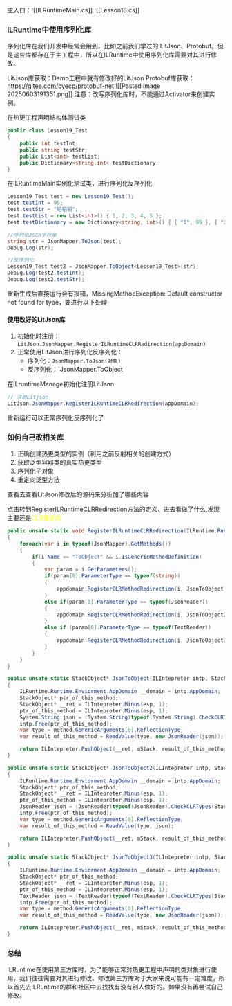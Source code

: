 主入口：![[ILRuntimeMain.cs]]
![[Lesson18.cs]]

### ILRuntime中使用序列化库
序列化库在我们开发中经常会用到，比如之前我们学过的 LitJson、Protobuf。但是这些库都存在于主工程中，所以在ILRuntime中使用序列化库需要对其进行修改。

LitJson库获取：Demo工程中就有修改好的LitJson
Protobuf库获取：https://gitee.com/cyecp/protobuf-net
![[Pasted image 20250603191351.png]]
注意：改写序列化库时，不能通过Activator来创建实例。

在热更工程声明结构体测试类
```cs
public class Lesson19_Test
{
    public int testInt;
    public string testStr;
    public List<int> testList;
    public Dictionary<string,int> testDictionary;
}
```

在ILRuntimeMain实例化测试类，进行序列化反序列化
```cs
Lesson19_Test test = new Lesson19_Test();
test.testInt = 99;
test.testStr = "韬韬韬";
test.testList = new List<int>() { 1, 2, 3, 4, 5 };
test.testDictionary = new Dictionary<string, int>() { { "1", 99 }, { "2", 88 }, { "3", 77 } };

//序列化Json字符串
string str = JsonMapper.ToJson(test);
Debug.Log(str);

//反序列化
Lesson19_Test test2 = JsonMapper.ToObject<Lesson19_Test>(str);
Debug.Log(test2.testInt);
Debug.Log(test2.testStr);
```

重新生成后直接运行会有报错，MissingMethodException: Default constructor not found for type，要进行以下处理

#### 使用改好的LitJson库
1. 初始化时注册：`LitJson.JsonMapper.RegisterILRuntimeCLRRedirection(appDomain)`
2. 正常使用LitJson进行序列化反序列化：
    - 序列化：`JsonMapper.ToJson(对象)`
    - 反序列化：`JsonMapper.ToObject

在ILruntimeManage初始化注册LitJson
```cs
// 注册Litjson
LitJson.JsonMapper.RegisterILRuntimeCLRRedirection(appDomain);
```

重新运行可以正常序列化反序列化了

### 如何自己改相关库
1. 正确创建热更类型的实例（利用之前反射相关的创建方式）
2. 获取泛型容器类的真实热更类型
3. 序列化子对象
4. 重定向泛型方法

查看去查看LitJson修改后的源码来分析加了哪些内容

点击转到RegisterILRuntimeCLRRedirection方法的定义，进去看做了什么,发现主要还是<font color="#ffff00">CLR重定向</font>
```cs
public unsafe static void RegisterILRuntimeCLRRedirection(ILRuntime.Runtime.Enviorment.AppDomain appdomain)
{
    foreach(var i in typeof(JsonMapper).GetMethods())
    {
        if(i.Name == "ToObject" && i.IsGenericMethodDefinition)
        {
            var param = i.GetParameters();
            if(param[0].ParameterType == typeof(string))
            {
                appdomain.RegisterCLRMethodRedirection(i, JsonToObject);
            }
            else if(param[0].ParameterType == typeof(JsonReader))
            {
                appdomain.RegisterCLRMethodRedirection(i, JsonToObject2);
            }
            else if (param[0].ParameterType == typeof(TextReader))
            {
                appdomain.RegisterCLRMethodRedirection(i, JsonToObject3);
            }
        }
    }
}
```

```cs
public unsafe static StackObject* JsonToObject(ILIntepreter intp, StackObject* esp, IList<object> mStack, CLRMethod method, bool isNewObj)
{
    ILRuntime.Runtime.Enviorment.AppDomain __domain = intp.AppDomain;
    StackObject* ptr_of_this_method;
    StackObject* __ret = ILIntepreter.Minus(esp, 1);
    ptr_of_this_method = ILIntepreter.Minus(esp, 1);
    System.String json = (System.String)typeof(System.String).CheckCLRTypes(StackObject.ToObject(ptr_of_this_method, __domain, mStack));
    intp.Free(ptr_of_this_method);
    var type = method.GenericArguments[0].ReflectionType;
    var result_of_this_method = ReadValue(type, new JsonReader(json));

    return ILIntepreter.PushObject(__ret, mStack, result_of_this_method);
}

public unsafe static StackObject* JsonToObject2(ILIntepreter intp, StackObject* esp, IList<object> mStack, CLRMethod method, bool isNewObj)
{
    ILRuntime.Runtime.Enviorment.AppDomain __domain = intp.AppDomain;
    StackObject* ptr_of_this_method;
    StackObject* __ret = ILIntepreter.Minus(esp, 1);
    ptr_of_this_method = ILIntepreter.Minus(esp, 1);
    JsonReader json = (JsonReader)typeof(JsonReader).CheckCLRTypes(StackObject.ToObject(ptr_of_this_method, __domain, mStack));
    intp.Free(ptr_of_this_method);
    var type = method.GenericArguments[0].ReflectionType;
    var result_of_this_method = ReadValue(type, json);

    return ILIntepreter.PushObject(__ret, mStack, result_of_this_method);
}

public unsafe static StackObject* JsonToObject3(ILIntepreter intp, StackObject* esp, IList<object> mStack, CLRMethod method, bool isNewObj)
{
    ILRuntime.Runtime.Enviorment.AppDomain __domain = intp.AppDomain;
    StackObject* ptr_of_this_method;
    StackObject* __ret = ILIntepreter.Minus(esp, 1);
    ptr_of_this_method = ILIntepreter.Minus(esp, 1);
    TextReader json = (TextReader)typeof(TextReader).CheckCLRTypes(StackObject.ToObject(ptr_of_this_method, __domain, mStack));
    intp.Free(ptr_of_this_method);
    var type = method.GenericArguments[0].ReflectionType;
    var result_of_this_method = ReadValue(type, new JsonReader(json));

    return ILIntepreter.PushObject(__ret, mStack, result_of_this_method);
}
```

### 总结
ILRuntime在使用第三方库时，为了能够正常对热更工程中声明的类对象进行使用，我们往往需要对其进行修改。修改第三方库对于大家来说可能有一定难度，所以首先去ILRuntime的群和社区中去找找有没有别人做好的。如果没有再尝试自己修改。